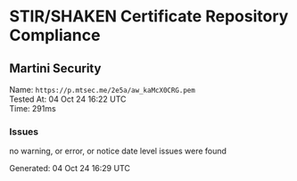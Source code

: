 # STIR/SHAKEN Certificate Repository Compliance

## Martini Security

Name: `https://p.mtsec.me/2e5a/aw_kaMcX0CRG.pem`\
Tested At: 04 Oct 24 16:22 UTC\
Time: 291ms

### Issues

no warning, or error, or notice date level issues were found

Generated: 04 Oct 24 16:29 UTC